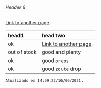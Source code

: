
###### [](#header-6)Header 6

[Link to another page](./submitted-scores.html).

| head1        | head two          |
|:-------------|:------------------|
| ok           | [Link to another page](./submitted-scores.html). |
| out of stock | good and plenty   |
| ok           | good `oreos`      |
| ok           | good `zoute` drop |

```
Atualizado em 14:59:22/16/06/2021.
```
